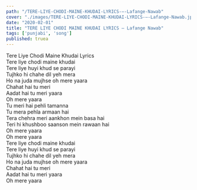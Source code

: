 ```yaml
---
path: "/TERE-LIYE-CHODI-MAINE-KHUDAI-LYRICS-–-Lafange-Nawab"
cover: "./images/TERE-LIYE-CHODI-MAINE-KHUDAI-LYRICS-–-Lafange-Nawab.jpg"
date: "2020-02-01"
title: "TERE LIYE CHODI MAINE KHUDAI LYRICS – Lafange Nawab"
tags: ['punjabi', 'song']
published: truea
---
```

  
Tere Liye Chodi Maine Khudai Lyrics  
Tere liye chodi maine khudai  
Tere liye huyi khud se parayi  
Tujhko hi chahe dil yeh mera  
Ho na juda mujhse oh mere yaara  
Chahat hai tu meri  
Aadat hai tu meri yaara  
Oh mere yaara  
Tu meri hai pehli tamanna  
Tu mera pehla armaan hai  
Tera chehra meri aankhon mein basa hai  
Teri hi khushboo saanson mein rawaan hai  
Oh mere yaara  
Oh mere yaara  
Tere liye chodi maine khudai  
Tere liye huyi khud se parayi  
Tujhko hi chahe dil yeh mera  
Ho na juda mujhse oh mere yaara  
Chahat hai tu meri  
Aadat hai tu meri yaara  
Oh mere yaara  
